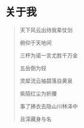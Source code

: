 # 关于我 

> 天下风云出待我辈仗剑
> 
> 俯仰于天地间
> 
> 三杯为诺一言尤胜千万金
> 
> 五岳倒为轻
> 
> 灵犀流云袖碧落自黄泉
> 
> 紫陌红尘为折腰
> 
> 事了拂衣去隐山川林泽中
> 
> 且深藏身与名


